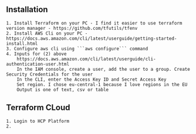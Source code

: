 ## Installation
    1. Install Terraform on your PC - I find it easier to use terraform version manager - https://github.com/tfutils/tfenv
    2. Install AWS Cli on your PC - https://docs.aws.amazon.com/cli/latest/userguide/getting-started-install.html
    3. Configure aws cli using ```aws configure``` command
    4. Inputs for (2) above
        https://docs.aws.amazon.com/cli/latest/userguide/cli-authentication-user.html
        In the IAM console, create a user, add the user to a group. Create Security Credentials for the user
        In the CLI, enter the Access Key ID and Secret Access Key
        Set region. I chose eu-central-1 because I love regions in the EU
        Output is one of text, csv or table


## Terraform CLoud
    1. Login to HCP Platform
    2. 
